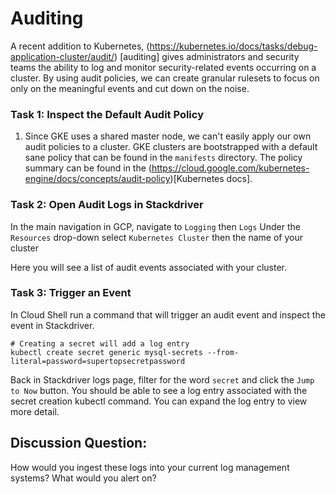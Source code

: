 # Auditing
A recent addition to Kubernetes, (https://kubernetes.io/docs/tasks/debug-application-cluster/audit/)
[auditing] gives administrators and security teams the ability to log and monitor security-related events occurring on a cluster. By using audit policies, we can create granular rulesets to focus on only on the meaningful events and cut down on the noise. 
 
### Task 1: Inspect the Default Audit Policy
1. Since GKE uses a shared master node, we can't easily apply our own audit policies to a cluster. GKE clusters are bootstrapped with a default sane policy that can be found in the `manifests` directory. The policy summary can be found in the (https://cloud.google.com/kubernetes-engine/docs/concepts/audit-policy)[Kubernetes docs].


### Task 2: Open Audit Logs in Stackdriver
In the main navigation in GCP, navigate to `Logging` then `Logs`
Under the `Resources` drop-down select `Kubernetes Cluster` then the name of your cluster

Here you will see a list of audit events associated with your cluster.

### Task 3: Trigger an Event
In Cloud Shell run a command that will trigger an audit event and inspect the event in Stackdriver.
```
# Creating a secret will add a log entry
kubectl create secret generic mysql-secrets --from-literal=password=supertopsecretpassword
```
Back in Stackdriver logs page, filter for the word `secret` and click the `Jump to Now` button. You should be able to see a log entry associated with the secret creation kubectl command. You can expand the log entry to view more detail. 

## Discussion Question: 
How would you ingest these logs into your current log management systems? What would you alert on?

